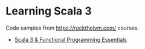 # Learning Scala 3

Code samples from https://rockthejvm.com/ courses.

- [Scala 3 & Functional Programming Essentials](https://rockthejvm.com/p/scala)
